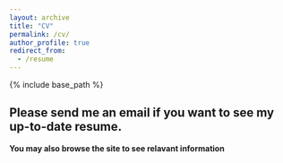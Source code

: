 ```yaml
---
layout: archive
title: "CV"
permalink: /cv/
author_profile: true
redirect_from:
  - /resume
---
```


{% include base_path %}

## Please send me an email if you want to see my up-to-date resume.  ##

 **You may also browse the site to see relavant information**
